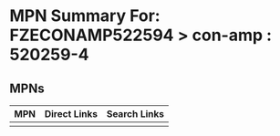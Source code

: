 



# MPN Summary For: FZECONAMP522594 > con-amp : 520259-4

## MPNs
  

|MPN|Direct Links|Search Links|
| :--- | :--- | :--- |
||||
